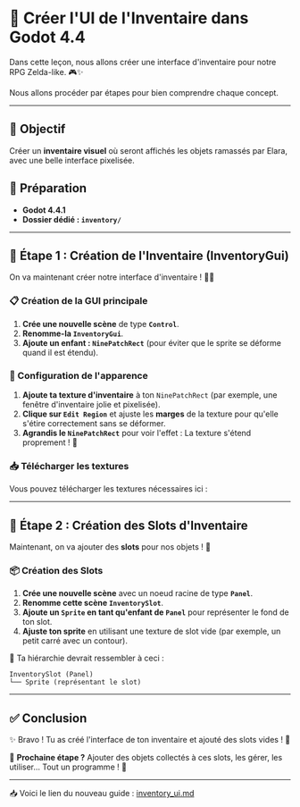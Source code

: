 
# 🎒 Créer l'UI de l'Inventaire dans Godot 4.4

Dans cette leçon, nous allons créer une interface d'inventaire pour notre RPG Zelda-like. 🎮✨

Nous allons procéder par étapes pour bien comprendre chaque concept.

---

## 📌 Objectif
Créer un **inventaire visuel** où seront affichés les objets ramassés par Elara, avec une belle interface pixelisée.

## 📁 Préparation
- **Godot 4.4.1**
- **Dossier dédié : `inventory/`**

---

## 🌟 Étape 1 : Création de l'Inventaire (InventoryGui)

On va maintenant créer notre interface d'inventaire ! 👜🎒

### 📋 Création de la GUI principale

1. **Crée une nouvelle scène** de type **`Control`**.
2. **Renomme-la `InventoryGui`**.
3. **Ajoute un enfant : `NinePatchRect`** (pour éviter que le sprite se déforme quand il est étendu).

### 🎨 Configuration de l'apparence

1. **Ajoute ta texture d'inventaire** à ton `NinePatchRect` (par exemple, une fenêtre d'inventaire jolie et pixelisée).
2. **Clique sur `Edit Region`** et ajuste les **marges** de la texture pour qu'elle s'étire correctement sans se déformer.
3. **Agrandis le `NinePatchRect`** pour voir l'effet : La texture s'étend proprement ! 🎉

### 📥 Télécharger les textures

Vous pouvez télécharger les textures nécessaires ici :



---

## 🌟 Étape 2 : Création des Slots d'Inventaire

Maintenant, on va ajouter des **slots** pour nos objets ! 🎯

### 📦 Création des Slots

1. **Crée une nouvelle scène** avec un noeud racine de type **`Panel`**.
2. **Renomme cette scène `InventorySlot`**.
3. **Ajoute un `Sprite` en tant qu'enfant de `Panel`** pour représenter le fond de ton slot.
4. **Ajuste ton sprite** en utilisant une texture de slot vide (par exemple, un petit carré avec un contour).

🎯 Ta hiérarchie devrait ressembler à ceci :  
```
InventorySlot (Panel)
└── Sprite (représentant le slot)
```

---

## ✅ Conclusion
✨ Bravo ! Tu as créé l'interface de ton inventaire et ajouté des slots vides ! 🎒

📌 **Prochaine étape ?** Ajouter des objets collectés à ces slots, les gérer, les utiliser... Tout un programme ! 🚀

---

📥 Voici le lien du nouveau guide : [inventory_ui.md](./articles/inventory_ui.md)
